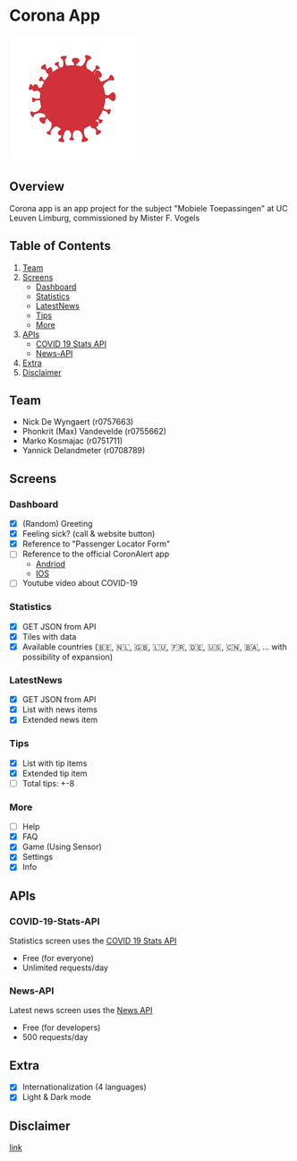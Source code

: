 # Corona App

![Logo](/assets/images/big-logo.png)

## Overview
Corona app is an app project for the subject "Mobiele Toepassingen" at UC Leuven Limburg, commissioned by Mister F. Vogels

## Table of Contents
1. [Team](#Team)
2. [Screens](#Screens)
    - [Dashboard](#Dashboard)
    - [Statistics](#Statistics)
    - [LatestNews](#LatestNews)
    - [Tips](#Tips)
    - [More](#More)
3. [APIs](#APIs)
    - [COVID 19 Stats API](#COVID-19-Stats-API)
    - [News-API](#News-API)
4. [Extra](#Extra)
5. [Disclaimer](#Disclaimer)

## Team
- Nick De Wyngaert (r0757663)
- Phonkrit (Max) Vandevelde (r0755662)
- Marko Kosmajac (r0751711)
- Yannick Delandmeter (r0708789)

## Screens
### Dashboard
- [X] (Random) Greeting
- [X] Feeling sick? (call & website button)
- [X] Reference to "Passenger Locator Form"
- [ ] Reference to the official CoronAlert app
    - [Andriod](https://play.google.com/store/apps/details?id=be.sciensano.coronalert)
    - [IOS](https://apps.apple.com/us/app/id1526431891)
- [ ] Youtube video about COVID-19

### Statistics
- [X] GET JSON from API
- [X] Tiles with data
- [X] Available countries (:belgium:, :netherlands:, :uk:, :luxembourg:, :fr:, :de:, :us:, :cn:, :bosnia_herzegovina:, ... with possibility of expansion)

### LatestNews
- [X] GET JSON from API
- [X] List with news items
- [X] Extended news item

### Tips
- [X] List with tip items
- [X] Extended tip item
- [ ] Total tips: +-8

### More
- [ ] Help
- [X] FAQ
- [X] Game (Using Sensor)
- [X] Settings
- [X] Info

## APIs

### COVID-19-Stats-API
Statistics screen uses the [COVID 19 Stats API](https://covid19-stats-api.herokuapp.com/) 
- Free (for everyone)
- Unlimited requests/day

### News-API
Latest news screen uses the [News API](https://newsapi.org/) 
- Free (for developers) 
- 500 requests/day

## Extra
- [X] Internationalization (4 languages)
- [X] Light & Dark mode

## Disclaimer
[link](https://nl.wikipedia.org/wiki/Regeringsformaties_Belgi%C3%AB_2019-2020)
